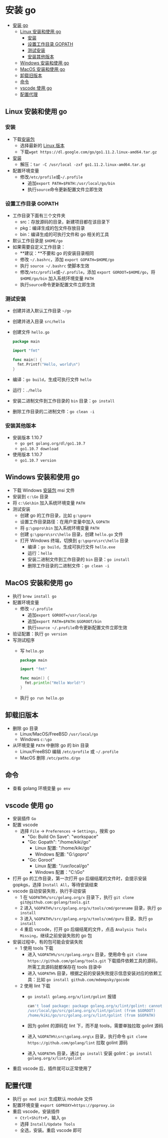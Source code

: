 # 安装 go

- [安装 go](#%e5%ae%89%e8%a3%85-go)
  - [Linux 安装和使用 go](#linux-%e5%ae%89%e8%a3%85%e5%92%8c%e4%bd%bf%e7%94%a8-go)
    - [安装](#%e5%ae%89%e8%a3%85)
    - [设置工作目录 GOPATH](#%e8%ae%be%e7%bd%ae%e5%b7%a5%e4%bd%9c%e7%9b%ae%e5%bd%95-gopath)
    - [测试安装](#%e6%b5%8b%e8%af%95%e5%ae%89%e8%a3%85)
    - [安装其他版本](#%e5%ae%89%e8%a3%85%e5%85%b6%e4%bb%96%e7%89%88%e6%9c%ac)
  - [Windows 安装和使用 go](#windows-%e5%ae%89%e8%a3%85%e5%92%8c%e4%bd%bf%e7%94%a8-go)
  - [MacOS 安装和使用 go](#macos-%e5%ae%89%e8%a3%85%e5%92%8c%e4%bd%bf%e7%94%a8-go)
  - [卸载旧版本](#%e5%8d%b8%e8%bd%bd%e6%97%a7%e7%89%88%e6%9c%ac)
  - [命令](#%e5%91%bd%e4%bb%a4)
  - [vscode 使用 go](#vscode-%e4%bd%bf%e7%94%a8-go)
  - [配置代理](#%e9%85%8d%e7%bd%ae%e4%bb%a3%e7%90%86)

## Linux 安装和使用 go

### 安装

- 下载[安装包](https://golang.org/dl/)
  - 选择最新的 [Linux 版本](https://dl.google.com/go/go1.11.2.linux-amd64.tar.gz)
  - 下载`wget https://dl.google.com/go/go1.11.2.linux-amd64.tar.gz`
- [安装](https://golang.org/doc/install)
  - 解压：`tar -C /usr/local -zxf go1.11.2.linux-amd64.tar.gz`
- 配置环境变量
  - 修改`/etc/profile`或`~/.profile`
    - 追加`export PATH=$PATH:/usr/local/go/bin`
    - 执行`source`命令更新配置文件立即生效

### 设置工作目录 GOPATH

- 工作目录下面有三个文件夹
  - src：存放源码的目录，新建项目都在该目录下
  - pkg：编译生成的包文件存放目录
  - bin：编译生成的可执行文件和 go 相关的工具
- 默认工作目录是 `$HOME/go`
- 如果需要自定义工作目录：
  - **建议：**不要和 go 的安装目录相同
  - 修改 `~/.bashrc`，添加 `export GOPATH=$HOME/go`
  - 执行 `source ~/.bashrc` 使脚本生效
  - 修改`/etc/profile`或`~/.profile`，添加 `export GOROOT=$HOME/go`，将 `$HOME/go/bin` 加入系统环境变量 `PATH`
  - 执行`source`命令更新配置文件立即生效
  
### 测试安装

- 创建并进入默认工作目录 `~/go`
- 创建并进入目录 `src/hello`
- 创建文件 `hello.go`

  ```go
  package main

  import "fmt"

  func main() {
    fmt.Printf("Hello, world\n")
  }
  ```

- 编译：`go build`，生成可执行文件 `hello`
- 运行：`./hello`
- 安装二进制文件到工作目录的 `bin` 目录：`go install`
- 删除工作目录的二进制文件：`go clean -i`

### 安装其他版本

- 安装版本 1.10.7
  - `go get golang.org/dl/go1.10.7`
  - `go1.10.7 download`
- 使用版本 1.10.7
  - `go1.10.7 version`

## Windows 安装和使用 go

- 下载 Windows [安装包](https://golang.org/dl/) msi 文件
- 安装到 `c:\Go` 目录
- 将 `c:\Go\bin` 加入系统环境变量 `PATH`
- 测试安装
  - 创建 go 的工作目录，比如 `g:\gopro`
  - 设置工作目录路径：在用户变量中加入 `GOPATH`
  - 将 `g:\gopro\bin` 加入系统环境变量 `PATH`
  - 创建 `g:\gopro\src\hello` 目录，创建 `hello.go` 文件
  - 打开 Windows 终端，切换到 `g:\gopro\src\hello` 目录
    - 编译：`go build`，生成可执行文件 `hello.exe`
    - 运行：`hello`
    - 安装二进制文件到工作目录的 `bin` 目录：`go install`
    - 删除工作目录的二进制文件：`go clean -i`

## MacOS 安装和使用 go

- 执行 `brew install go`
- 配置环境变量
  - 修改 `~/.profile`
    - 追加`export GOROOT=/usr/local/go`
    - 追加`export PATH=$PATH:$GOROOT/bin`
    - 执行`source ~/.profile`命令更新配置文件立即生效
- 验证配置：执行 `go version`
- 写测试程序
  - 写 `hello.go`

    ```go
    package main

    import "fmt"

    func main() {
      fmt.println("Hello World!")
    }
    ```

  - 执行 `go run hello.go`

## 卸载旧版本

- 删除 go 目录
  - Linux/MacOS/FreeBSD `/usr/local/go`
  - Windows `c:\go`
- 从环境变量 `PATH` 中删除 go 的 bin 目录
  - Linux/FreeBSD 编辑 `/etc/profile` 或 `~/.profile`
  - MacOS 删除 `/etc/paths.d/go`

## 命令

- 查看 golang 环境变量 `go env`

## vscode 使用 go

- 安装插件 `Go`
- 配置 vscode
  - 选择 `File` -> `Preferences` -> `Settings`，搜索 go
    - "Go: Build On Save": "workspace"
    - "Go: Gopath": "/home/kiki/go"
      - Linux 配置: "/home/kiki/go"
      - Windows 配置: "G:\\gopro"
    - "Go: Goroot"
      - Linux 配置: "/usr/local/go"
      - Windows 配置："C:\\Go"
- 打开 go 的工作目录，第一次打开 go 后缀结尾的文件时，会提示安装 gopkgs，选择 `Install All`，等待安装结束
- vscode 自动安装失败，执行手动安装
  - 1 在 `%GOPATH%/src/golang.org/x` 目录下，执行 `git clone git@github.com:golang/tools.git`
  - 2 进入 `%GOPATH%/src/golang.org/x/tools/cmd/gorename` 目录，执行 `go install`
  - 3 进入 `%GOPATH%/src/golang.org/x/tools/cmd/guru` 目录，执行 `go install`
  - 4 重启 vscode，打开 go 后缀结尾的文件，点击 `Analysis Tools Missing`，继续之前安装失败的 go 包
- 安装过程中，有的包可能会安装失败
  - 1 使用 tools 下载
    - 进入 `%GOPATH%/src/golang.org/x` 目录，使用命令 `git clone https://github.com/golang/tools.git` 下载插件依赖工具的源码，所需工具源码就都保存在 tools 目录中
    - 进入 `%GOPATH%` 目录，根据之前的安装失败提示信息安装对应的依赖工具：比如 `go install github.com/mdempsky/gocode`
  - 2 使用 lint 下载
    - `go install golang.org/x/lint/golint` 报错

      ```sh
      can't load package: package golang.org/x/lint/golint: cannot find package "golang.org/x/lint/golint" in any of:
      /usr/local/go/src/golang.org/x/lint/golint (from $GOROOT)
      /home/kiki/go/src/golang.org/x/lint/golint (from $GOPATH)
      ```
  
    - 因为 golint 的源码在 lint 下，而不是 tools，需要单独拉取 golint 源码
    - 进入 `%GOPATH%\src\golang.org\x` 目录，执行命令 `git clone https://github.com/golang/lint` 拉取 golint 源码
    - 进入 `%GOPATH%` 目录，通过 `go install` 安装 golint：`go install golang.org/x/lint/golint`
- 重启 vscode 后，插件就可以正常使用了

## 配置代理

- 执行 `go mod init` 生成默认 module 文件
- 配置环境变量 `export GOPROXY=https://goproxy.io`
- 重启 vscode，安装插件
  - `Ctrl+Shift+P`，输入 `go`
  - 选择 `Install/Update Tools`
  - 全选，安装。重启 vscode 即可
